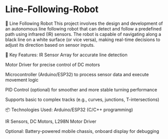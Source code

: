 # Line-Following-Robot
🤖 Line Following Robot
This project involves the design and development of an autonomous line following robot that can detect and follow a predefined path using infrared (IR) sensors. The robot is capable of navigating along a black line on a white surface (or vice versa), making real-time decisions to adjust its direction based on sensor inputs.

🔧 Key Features:
IR Sensor Array for accurate line detection

Motor Driver for precise control of DC motors

Microcontroller (Arduino/ESP32) to process sensor data and execute movement logic

PID Control (optional) for smoother and more stable turning performance

Supports basic to complex tracks (e.g., curves, junctions, T-intersections)

📦 Technologies Used:
Arduino/ESP32 (C/C++ programming)

IR Sensors, DC Motors, L298N Motor Driver

Optional: Battery-powered mobile chassis, onboard display for debugging
